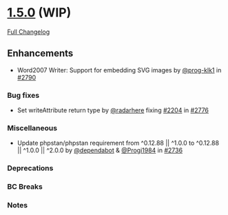 # [1.5.0](https://github.com/PHPOffice/PHPWord/tree/1.5.0) (WIP)

[Full Changelog](https://github.com/PHPOffice/PHPWord/compare/1.4.0...1.5.0)

## Enhancements

- Word2007 Writer: Support for embedding SVG images by [@prog-klk1](https://github.com/prog-klk1) in [#2790](https://github.com/PHPOffice/PHPWord/pull/2790)

### Bug fixes

- Set writeAttribute return type by [@radarhere](https://github.com/radarhere) fixing [#2204](https://github.com/PHPOffice/PHPWord/issues/2204) in [#2776](https://github.com/PHPOffice/PHPWord/pull/2776)

### Miscellaneous

- Update phpstan/phpstan requirement from ^0.12.88 || ^1.0.0 to ^0.12.88 || ^1.0.0 || ^2.0.0 by [@dependabot](https://github.com/dependabot) & [@Progi1984](https://github.com/Progi1984) in [#2736](https://github.com/PHPOffice/PHPWord/pull/2736)

### Deprecations

### BC Breaks

### Notes